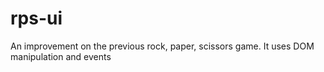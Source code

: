 # rps-ui
An improvement on the previous rock, paper, scissors game. It uses DOM manipulation and events
